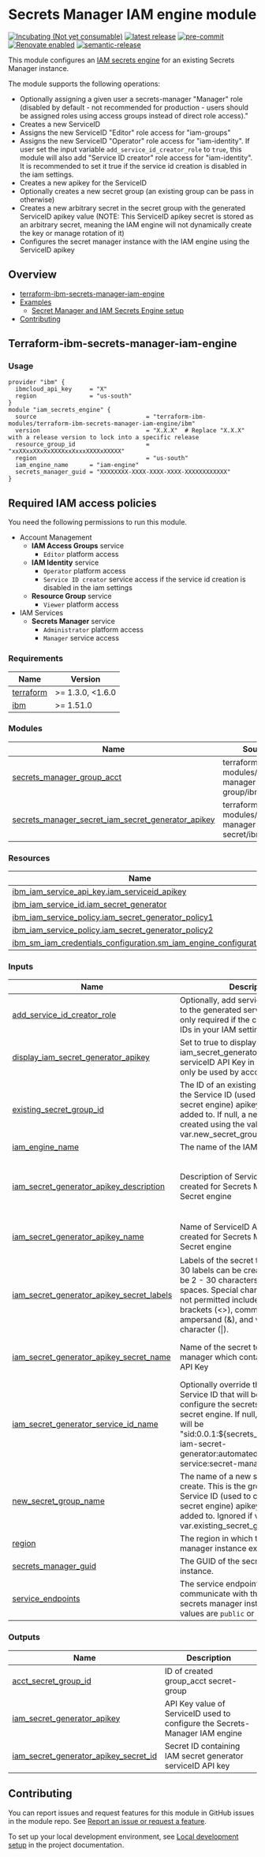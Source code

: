 
# Secrets Manager IAM engine module

[![Incubating (Not yet consumable)](https://img.shields.io/badge/status-Incubating%20(Not%20yet%20consumable)-red)](https://terraform-ibm-modules.github.io/documentation/#/badge-status)
[![latest release](https://img.shields.io/github/v/release/terraform-ibm-modules/terraform-ibm-secrets-manager-iam-engine?logo=GitHub&sort=semver)](https://github.com/terraform-ibm-modules/terraform-ibm-secrets-manager-iam-engine/releases/latest)
[![pre-commit](https://img.shields.io/badge/pre--commit-enabled-brightgreen?logo=pre-commit&logoColor=white)](https://github.com/pre-commit/pre-commit)
[![Renovate enabled](https://img.shields.io/badge/renovate-enabled-brightgreen.svg)](https://renovatebot.com/)
[![semantic-release](https://img.shields.io/badge/%20%20%F0%9F%93%A6%F0%9F%9A%80-semantic--release-e10079.svg)](https://github.com/semantic-release/semantic-release)

This module configures an [IAM secrets engine](https://cloud.ibm.com/docs/secrets-manager?topic=secrets-manager-configure-iam-engine) for an existing Secrets Manager instance.

The module supports the following operations:

- Optionally assigning a given user a secrets-manager "Manager" role (disabled by default - not recommended for production - users should be assigned roles using access groups instead of direct role access)."
- Creates a new ServiceID
- Assigns the new ServiceID "Editor" role access for "iam-groups"
- Assigns the new ServiceID "Operator" role access for "iam-identity". If user set the input variable `add_service_id_creator_role` to `true`, this module will also add "Service ID creator" role access for "iam-identity". It is recommended to set it true if the service id creation is disabled in the iam settings.
- Creates a new apikey for the ServiceID
- Optionally creates a new secret group (an existing group can be pass in otherwise)
- Creates a new arbitrary secret in the secret group with the generated ServiceID apikey value (NOTE: This ServiceID apikey secret is stored as an arbitrary secret, meaning the IAM engine will not dynamically create the key or manage rotation of it)
- Configures the secret manager instance with the IAM engine using the ServiceID apikey

<!-- Below content is automatically populated via pre-commit hook -->
<!-- BEGIN OVERVIEW HOOK -->
## Overview
* [terraform-ibm-secrets-manager-iam-engine](#terraform-ibm-secrets-manager-iam-engine)
* [Examples](./examples)
    * [Secret Manager and IAM Secrets Engine setup](./examples/default)
* [Contributing](#contributing)
<!-- END OVERVIEW HOOK -->

## Terraform-ibm-secrets-manager-iam-engine

### Usage

```hcl
provider "ibm" {
  ibmcloud_api_key     = "X"
  region               = "us-south"
}
module "iam_secrets_engine" {
  source                               = "terraform-ibm-modules/terraform-ibm-secrets-manager-iam-engine/ibm"
  version                              = "X.X.X"  # Replace "X.X.X" with a release version to lock into a specific release
  resource_group_id                    = "xxXXxxXXxXxXXXXxxXxxxXXXXxXXXXX"
  region                               = "us-south"
  iam_engine_name      = "iam-engine"
  secrets_manager_guid = "XXXXXXXX-XXXX-XXXX-XXXX-XXXXXXXXXXXX"
}
```

## Required IAM access policies

You need the following permissions to run this module.
- Account Management
    - **IAM Access Groups** service
        - `Editor` platform access
    - **IAM Identity** service
        - `Operator` platform access
        - `Service ID creator` service access if the service id creation is disabled in the iam settings
    - **Resource Group** service
        - `Viewer` platform access
- IAM Services
    - **Secrets Manager** service
        - `Administrator` platform access
        - `Manager` service access

<!-- Below content is automatically populated via pre-commit hook -->
<!-- BEGINNING OF PRE-COMMIT-TERRAFORM DOCS HOOK -->
### Requirements

| Name | Version |
|------|---------|
| <a name="requirement_terraform"></a> [terraform](#requirement\_terraform) | >= 1.3.0, <1.6.0 |
| <a name="requirement_ibm"></a> [ibm](#requirement\_ibm) | >= 1.51.0 |

### Modules

| Name | Source | Version |
|------|--------|---------|
| <a name="module_secrets_manager_group_acct"></a> [secrets\_manager\_group\_acct](#module\_secrets\_manager\_group\_acct) | terraform-ibm-modules/secrets-manager-secret-group/ibm | 1.1.0 |
| <a name="module_secrets_manager_secret_iam_secret_generator_apikey"></a> [secrets\_manager\_secret\_iam\_secret\_generator\_apikey](#module\_secrets\_manager\_secret\_iam\_secret\_generator\_apikey) | terraform-ibm-modules/secrets-manager-secret/ibm | 1.1.1 |

### Resources

| Name | Type |
|------|------|
| [ibm_iam_service_api_key.iam_serviceid_apikey](https://registry.terraform.io/providers/IBM-Cloud/ibm/latest/docs/resources/iam_service_api_key) | resource |
| [ibm_iam_service_id.iam_secret_generator](https://registry.terraform.io/providers/IBM-Cloud/ibm/latest/docs/resources/iam_service_id) | resource |
| [ibm_iam_service_policy.iam_secret_generator_policy1](https://registry.terraform.io/providers/IBM-Cloud/ibm/latest/docs/resources/iam_service_policy) | resource |
| [ibm_iam_service_policy.iam_secret_generator_policy2](https://registry.terraform.io/providers/IBM-Cloud/ibm/latest/docs/resources/iam_service_policy) | resource |
| [ibm_sm_iam_credentials_configuration.sm_iam_engine_configuration](https://registry.terraform.io/providers/IBM-Cloud/ibm/latest/docs/resources/sm_iam_credentials_configuration) | resource |

### Inputs

| Name | Description | Type | Default | Required |
|------|-------------|------|---------|:--------:|
| <a name="input_add_service_id_creator_role"></a> [add\_service\_id\_creator\_role](#input\_add\_service\_id\_creator\_role) | Optionally, add service id creator role to the generated service id. This is only required if the creation of service IDs in your IAM settings is disabled. | `bool` | `false` | no |
| <a name="input_display_iam_secret_generator_apikey"></a> [display\_iam\_secret\_generator\_apikey](#input\_display\_iam\_secret\_generator\_apikey) | Set to true to display the iam\_secret\_generator\_apikey serviceID API Key in output. Should only be used by account admins. | `bool` | `false` | no |
| <a name="input_existing_secret_group_id"></a> [existing\_secret\_group\_id](#input\_existing\_secret\_group\_id) | The ID of an existing secret group that the Service ID (used to configure IAM secret engine) apikey secret will be added to. If null, a new group is created using the value in var.new\_secret\_group\_name. | `string` | `null` | no |
| <a name="input_iam_engine_name"></a> [iam\_engine\_name](#input\_iam\_engine\_name) | The name of the IAM Engine to create. | `string` | n/a | yes |
| <a name="input_iam_secret_generator_apikey_description"></a> [iam\_secret\_generator\_apikey\_description](#input\_iam\_secret\_generator\_apikey\_description) | Description of ServiceID API Key to be created for Secrets Manager IAM Secret engine | `string` | `"ServiceID API Key to be created for Secrets Manager IAM Secret engine"` | no |
| <a name="input_iam_secret_generator_apikey_name"></a> [iam\_secret\_generator\_apikey\_name](#input\_iam\_secret\_generator\_apikey\_name) | Name of ServiceID API Key to be created for Secrets Manager IAM Secret engine | `string` | `"iam-secret-generator-apikey"` | no |
| <a name="input_iam_secret_generator_apikey_secret_labels"></a> [iam\_secret\_generator\_apikey\_secret\_labels](#input\_iam\_secret\_generator\_apikey\_secret\_labels) | Labels of the secret to create. Up to 30 labels can be created. Labels can be 2 - 30 characters, including spaces. Special characters that are not permitted include the angled brackets (<>), comma (,), colon (:), ampersand (&), and vertical pipe character (\|). | `list(string)` | `[]` | no |
| <a name="input_iam_secret_generator_apikey_secret_name"></a> [iam\_secret\_generator\_apikey\_secret\_name](#input\_iam\_secret\_generator\_apikey\_secret\_name) | Name of the secret to add to secrets-manager which contains the ServiceID API Key | `string` | `"iam-secret-generator-apikey-secret"` | no |
| <a name="input_iam_secret_generator_service_id_name"></a> [iam\_secret\_generator\_service\_id\_name](#input\_iam\_secret\_generator\_service\_id\_name) | Optionally override the name of the Service ID that will be created to configure the secrets-manager IAM secret engine. If null, the default value will be "sid:0.0.1:${secrets\_manager\_name}-iam-secret-generator:automated:simple-service:secret-manager:" | `string` | `null` | no |
| <a name="input_new_secret_group_name"></a> [new\_secret\_group\_name](#input\_new\_secret\_group\_name) | The name of a new secret group to create. This is the group that the Service ID (used to configure IAM secret engine) apikey secret will be added to. Ignored if value passed for var.existing\_secret\_group\_id. | `string` | `"account-secret-group"` | no |
| <a name="input_region"></a> [region](#input\_region) | The region in which the secrets-manager instance exists. | `string` | n/a | yes |
| <a name="input_secrets_manager_guid"></a> [secrets\_manager\_guid](#input\_secrets\_manager\_guid) | The GUID of the secrets-manager instance. | `string` | n/a | yes |
| <a name="input_service_endpoints"></a> [service\_endpoints](#input\_service\_endpoints) | The service endpoint type to communicate with the provided secrets manager instance. Possible values are `public` or `private` | `string` | `"public"` | no |

### Outputs

| Name | Description |
|------|-------------|
| <a name="output_acct_secret_group_id"></a> [acct\_secret\_group\_id](#output\_acct\_secret\_group\_id) | ID of created group\_acct secret-group |
| <a name="output_iam_secret_generator_apikey"></a> [iam\_secret\_generator\_apikey](#output\_iam\_secret\_generator\_apikey) | API Key value of ServiceID used to configure the Secrets-Manager IAM engine |
| <a name="output_iam_secret_generator_apikey_secret_id"></a> [iam\_secret\_generator\_apikey\_secret\_id](#output\_iam\_secret\_generator\_apikey\_secret\_id) | Secret ID containing IAM secret generator serviceID API key |
<!-- END OF PRE-COMMIT-TERRAFORM DOCS HOOK -->

<!-- Leave this section as is so that your module has a link to local development environment set up steps for contributors to follow -->
## Contributing

You can report issues and request features for this module in GitHub issues in the module repo. See [Report an issue or request a feature](https://github.com/terraform-ibm-modules/.github/blob/main/.github/SUPPORT.md).

To set up your local development environment, see [Local development setup](https://terraform-ibm-modules.github.io/documentation/#/local-dev-setup) in the project documentation.
